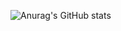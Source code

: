 ![Anurag's GitHub stats](https://github-readme-stats.vercel.app/api?username=gubalero&show_icons=true&theme=tokyonight&count_private=true&hide=stars,issues&locale=pt-br)

